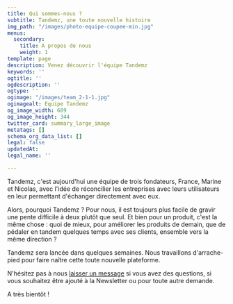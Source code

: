```yaml
---
title: Qui sommes-nous ?
subtitle: Tandemz, une toute nouvelle histoire
img_path: "/images/photo-equipe-coupee-min.jpg"
menus:
  secondary:
    title: A propos de nous
    weight: 1
template: page
description: Venez découvrir l'équipe Tandemz
keywords: ''
ogtitle: ''
ogdescription: ''
ogtype: ''
ogimage: "/images/team_2-1-1.jpg"
ogimagealt: Equipe Tandemz
og_image_width: 689
og_image_height: 344
twitter_card: summary_large_image
metatags: []
schema_org_data_list: []
legal: false
updatedAt: 
legal_name: ''

---
```

Tandemz, c'est aujourd'hui une équipe de trois fondateurs, France, Marine et Nicolas, avec l'idée de réconcilier les entreprises avec leurs utilisateurs en leur permettant d'échanger directement avec eux.

Alors, pourquoi Tandemz ? Pour nous, il est toujours plus facile de gravir une pente difficile à deux plutôt que seul. Et bien pour un produit, c'est la même chose : quoi de mieux, pour améliorer les produits de demain, que de pédaler en tandem quelques temps avec ses clients, ensemble vers la même direction ?

Tandemz sera lancée dans quelques semaines. Nous travaillons d'arrache-pied pour faire naître cette toute nouvelle plateforme.

N'hésitez pas à nous [laisser un message](https://www.tandemz.io/contact/) si vous avez des questions, si vous souhaitez être ajouté à la Newsletter ou pour toute autre demande.

A très bientôt !